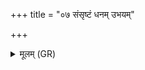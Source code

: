 +++
title = "०७ संसृष्टं धनम् उभयम्"

+++
<details><summary>मूलम् (GR)</summary>

संसृष्टं धनम् उभयं समाकृतम्  
अस्मभ्यं दत्तं वरुणश् च मन्यो ।  
भियो दधाना हृदयेषु शत्रवः  
पराजिता यन्तु परमां परावतम् ॥
</details>